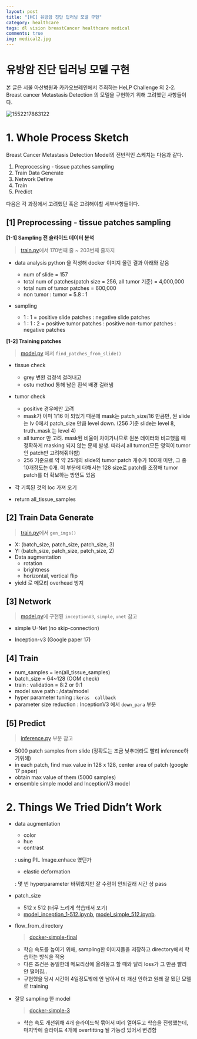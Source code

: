 ```yaml
---
layout: post
title: "[HC] 유방암 진단 딥러닝 모델 구현"
category: healthcare
tags: dl vision breastCancer healthcare medical
comments: true
img: medical2.jpg 
---
```




# 유방암 진단 딥러닝 모델 구현

본 글은 서울 아산병원과 카카오브레인에서 주최하는 HeLP Challenge 의 2-2. Breast cancer Metastasis Detection 의 모델을 구현하기 위해 고려했던 사항들이다.

![1552217863122](C:\Users\lalat\AppData\Roaming\Typora\typora-user-images\1552217863122.png)



# 1. Whole Process Sketch

Breast Cancer Metastasis Detection Model의 전반적인 스케치는 다음과 같다.

1.  Preprocessing - tissue patches sampling
2.  Train Data Generate
3.  Network Define
4.  Train
5.  Predict



다음은 각 과정에서 고려했던 혹은 고려해야할 세부사항들이다.



## [1] Preprocessing - tissue patches sampling

**[1-1] Sampling 전 슬라이드 데이터 분석**

> [train.py](https://github.com/Taeu/HeLP-Challenge-Goldenpass/blob/master/docker-inception-3-4/train.py)에서 170번째 줄 ~ 203번째 줄까지

- data analysis python 을 작성해 docker 이미지 올린 결과 아래와 같음
  - num of slide = 157
   - total num of patches(patch size = 256, all tumor 기준) = 4,000,000
   - total num of tumor patches =  600,000 
   - non tumor : tumor = 5.8 : 1 

- sampling
  -  1 : 1 = positive slide patches : negative slide patches
  -  1 : 1 : 2 = positive tumor patches : positive non-tumor patches : negative patches



**[1-2] Training patches** 

> [model.py](https://github.com/Taeu/HeLP-Challenge-Goldenpass/blob/master/docker-inception-3-4/model.py) 에서  ```find_patches_from_slide()``` 

- tissue check 
  - grey 변환 검정색 걸러내고
  - ostu method 통해 남은 흰색 배경 걸러냄
- tumor check
  - positive 경우에만 고려
  - mask가 이미 1/16 이 되었기 때문에 mask는 patch_size/16 만큼만, 원 slide는 lv 0에서 patch_size 만큼 level down. (256 기준 slide는 level 8, truth_mask 는 level 4)
  - all tumor 만 고려. mask된 비율이 차이가나므로 원본 데이터와 비교했을 때 정확하게 masking 되지 않는 문제 발생. 따라서 all tumor(모든 영역이 tumor 인 patch만 고려해줘야함)
  - 256 기준으로 약 약 25개의 slide의 tumor patch 개수가 100개 미만, 그 중 10개정도는 0개. 이 부분에 대해서는 128 size로 patch를 조정해 tumor patch를 더 확보하는 방안도 있음 

- 각 기록된 것의 loc 가져 오기
- return all_tissue_samples



## [2] Train Data Generate

> [train.py](https://github.com/Taeu/HeLP-Challenge-Goldenpass/blob/master/docker-inception-3-4/train.py)에서 ```gen_imgs()```

- X: (batch_size, patch_size, patch_size, 3)
- Y: (batch_size, patch_size, patch_size, 2)
- Data augmentation 
  - rotation
  - brightness
  - horizontal, vertical flip
- yield 로 메모리 overhead 방지



## [3] Network

> [model.py](https://github.com/Taeu/HeLP-Challenge-Goldenpass/blob/master/docker-inception-3-4/model.py)에 구현된 ```inceptionV3```, ```simple```, ```unet``` 참고

- simple U-Net (no skip-connection)

- Inception-v3 (Google paper 17)

  

## [4] Train

- num_samples = len(all_tissue_samples)
- batch_size = 64~128 (OOM check)
- train : validation = 8:2 or 9:1
- model save path : /data/model
- hyper parameter tuning : ```keras  callback```
- parameter size reduction : InceptionV3 에서 ```down_para``` 부분





## [5] Predict

> [inference.py](https://github.com/Taeu/HeLP-Challenge-Goldenpass/blob/master/docker-inception-3-4/inference.py) 부분 참고

- 5000 patch samples from slide (정확도는 조금 낮추더라도 빨리 inference하기위해)
- in each patch, find max value in 128 x 128, center area of patch (google 17 paper)
- obtain max value of them (5000 samples)
- ensemble simple model and InceptionV3 model





# 2. Things We Tried Didn’t Work



- data augmentation

  - color
  - hue
  - contrast 

  : using PIL Image.enhace 였던가

  - elastic deformation

  : 몇 번 hyperparameter 바꿔봤지만 잘 수렴이 안되길래 시간 상 pass 

- patch_size 

  - 512 x 512 (너무 느리게 학습돼서 포기) 
  - [model_inception_1-512.ipynb](https://github.com/Taeu/HeLP-Challenge-Goldenpass/blob/master/model_inception_1-512.ipynb), [model_simple_512.ipynb](https://github.com/Taeu/HeLP-Challenge-Goldenpass/blob/master/model_simple_512.ipynb).

- flow_from_directory

  > [docker-simple-final](https://github.com/Taeu/HeLP-Challenge-Goldenpass/tree/master/docker-simple-final)

  - 학습 속도를 높이기 위해, sampling한 이미지들을 저장하고 directory에서 학습하는 방식을 적용
  - 다른 조건은 동일한데 메모리상에 올려놓고 할 때와 달리 loss가 그 만큼 빨리 안 떨어짐..
  - 구현했을 당시 시간이 4일정도밖에 안 남아서 더 개선 안하고 원래 잘 됐던 모델로 training

- 잘못 sampling 한 model

  > [docker-simple-3](https://github.com/Taeu/HeLP-Challenge-Goldenpass/tree/master/docker-simple-3)

  - 학습 속도 개선위해 4개 슬라이드씩 묶어서 미리 열어두고 학습을 진행했는데, 마지막에 슬라이드 4개에 overfitting 될 가능성 있어서 변경함













​    	
